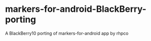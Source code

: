 markers-for-android-BlackBerry-porting
======================================

A BlackBerry10 porting of markers-for-android app
by rhpco